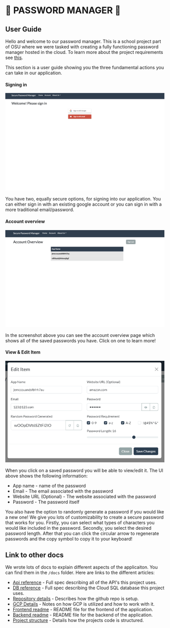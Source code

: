 # 🔐 PASSWORD MANAGER 🔐

## User Guide
Hello and welcome to our password manager. This is a school project part of OSU where we were tasked with creating a fully functioning password manager hosted in the cloud. To learn more about the project requirements see [this](https://eecs.engineering.oregonstate.edu/capstone/submission/pages/viewSingleProject.php?id=FEs03aOtNYtTP8aO).

This section is a user guide showing you the three fundamental actions you can take in our application.

#### Signing in
<img src="images/sign_in.png" width="500" alt="sign in">

You have two, equally secure options, for signing into our application. You can either sign in with an existing google account or you can sign in with a more traditional email/password.

#### Account overview
<img src="images/account_overview.png" width="500" alt="account overview">

In the screenshot above you can see the account overview page which shows all of the saved passwords you have. Click on one to learn more!

#### View & Edit Item
<img src="images/view_and_edit_item.png" width="500" alt="view and edit item">

When you click on a saved password you will be able to view/edit it. The UI above shows the following information:
* App name - name of the password
* Email - The email associated with the password
* Website URL (Optional) - The website associated with the password
* Password - The password itself

You also have the option to randomly generate a password if you would like a new one! We give you lots of customizability to create a secure password that works for you. Firstly, you can select what types of characters you would like included in the password. Secondly, you select the desired password length. After that you can click the circular arrow to regenerate passwords and the copy symbol to copy it to your keyboard!

## Link to other docs
We wrote lots of docs to explain different aspects of the applicaiton. You can find them in the `/docs` folder. Here are links to the different articles:
* [Api reference](/docs/api.md) - Full spec describing all of the API's this project uses.
* [DB reference](/docs/db.md) - Full spec describing the Cloud SQL database this project uses.
* [Repository details](/docs/github.md) - Describes how the github repo is setup.
* [GCP Details](/docs/gcp.md) - Notes on how GCP is utilized and how to work with it.
* [Frontend readme](/docs/frontend_readme.md) - README file for the frontend of the application.
* [Backend readme](/docs/backend_readme.md) - README file for the backend of the application.
* [Project structure](/docs/project_structure.md) - Details how the projects code is structured.

